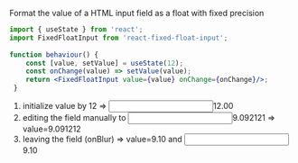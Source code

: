 Format the value of a HTML input field as a float with fixed precision 
 
```jsx
import { useState } from 'react';
import FixedFloatInput from 'react-fixed-float-input';
 
function behaviour() {
    const [value, setValue] = useState(12);
    const onChange(value) => setValue(value);
    return <FixedFloatInput value={value} onChange={onChange}/>;
 }
 ```
 
1) initialize value by 12 => <input>12.00</input> 
2) editing the field manually to <input>9.092121</input> => value=9.091212
3) leaving the field (onBlur) => value=9.10 and <input>9.10</input>  

